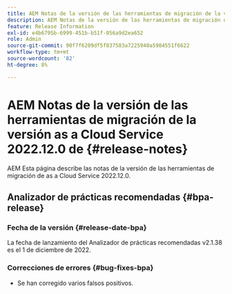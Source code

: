 ```yaml
---
title: AEM Notas de la versión de las herramientas de migración de la versión as a Cloud Service 2022.12.0 de
description: AEM Notas de la versión de las herramientas de migración de la versión as a Cloud Service 2022.12.0 de
feature: Release Information
exl-id: e4b6795b-6999-451b-b51f-056a9d2ea652
role: Admin
source-git-commit: 90f7f6209df5f837583a7225940a5984551f6622
workflow-type: tm+mt
source-wordcount: '82'
ht-degree: 8%

---
```


# AEM Notas de la versión de las herramientas de migración de la versión as a Cloud Service 2022.12.0 de {#release-notes}

AEM Esta página describe las notas de la versión de las herramientas de migración de as a Cloud Service 2022.12.0.

## Analizador de prácticas recomendadas {#bpa-release}

### Fecha de la versión {#release-date-bpa}

La fecha de lanzamiento del Analizador de prácticas recomendadas v2.1.38 es el 1 de diciembre de 2022.

### Correcciones de errores {#bug-fixes-bpa}

* Se han corregido varios falsos positivos.
